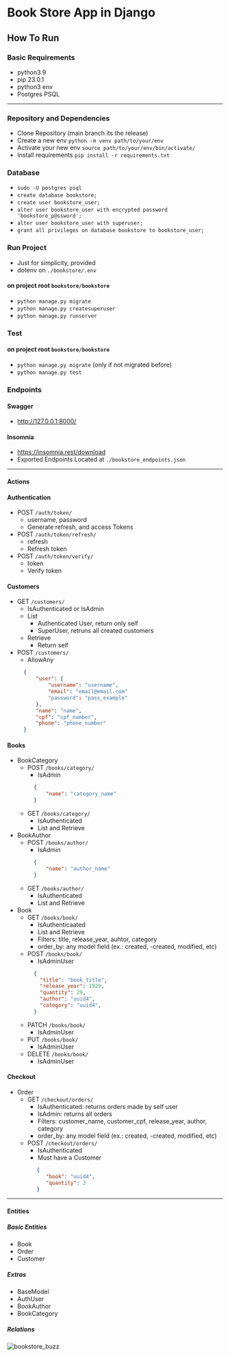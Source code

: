 # Book Store App in Django

## How To Run
### Basic Requirements
- python3.9
- pip 23.0.1
- python3 env
- Postgres PSQL
---

### Repository and Dependencies
- Clone Repository (main branch its the release)
- Create a new env `python -m venv path/to/your/env`
- Activate your new env `source path/to/your/env/bin/activate/`
- Install requirements `pip install -r requirements.txt`


### Database
- `sudo -U postgres psql`
- `create database bookstore;`
- `create user bookstore_user;`
- `alter user bookstore_user with encrypted password 'bookstore_p@ssword';`
- `alter user bookstore_user with superuser;`
- `grant all privileges on database bookstore to bookstore_user;`

### Run Project
- Just for simplicity, provided
- dotenv on `./bookstore/.env`
#### on project root `bookstore/bookstore`
- `python manage.py migrate`
- `python manage.py createsuperuser`
- `python manage.py runserver`

### Test 
#### on project root `bookstore/bookstore`
- `python manage.py migrate` (only if not migrated before)
- `python manage.py test`

### Endpoints
#### Swagger
- http://127.0.0.1:8000/
#### Insomnia
- https://insomnia.rest/download
- Exported Endpoints Located at `./bookstore_endpoints.json`

  
---

#### Actions

#### Authentication
- POST `/auth/token/`
    - username, password
    - Generate refresh, and access Tokens
- POST `/auth/token/refresh/`
    - refresh
    - Refresh token
- POST `/auth/token/verify/`
    - token
    - Verify token

#### Customers
- GET `/customers/`
    - IsAuthenticated or IsAdmin
    - List
        - Authenticated User, return only self
        - SuperUser, retruns all created customers
    - Retrieve
       - Return self
- POST `/customers/`
    - AllowAny 
    ```json
      {
          "user": {
              "username": "username",
              "email": "email@email.com"
              "password": "pass_example"
          },
          "name": "name",
          "cpf": "cpf_number",
          "phone": "phone_number"
      }
    ```
#### Books
- BookCategory
    - POST `/books/category/`
        - IsAdmin
        ```json
          {
              "name": "category_name"
          }
        ```
    - GET `/books/category/`
         - IsAuthenticated
         - List and Retrieve
- BookAuthor
    - POST `/books/author/`
        - IsAdmin
        ```json
          {
              "name": "author_name"
          }
        ```
    - GET `/books/author/`
         - IsAuthenticated
         - List and Retrieve
- Book
    - GET `/books/book/`
        - IsAuthenticaated
        - List and Retrieve
        - Filters: title, release_year, auhtor, category
        - order_by: any model field (ex.: created, -created, modified, etc)
    - POST `/books/book/`
        - IsAdminUser
        ```json
          {
            "title": "book_title",
            "release_year": 1929,
            "quantity": 29,
            "author": "uuid4",
            "category": "uuid4",
          }
        ```
    - PATCH `/books/book/`
        - IsAdminUser 
    - PUT `/books/book/`
        - IsAdminUser
    - DELETE `/books/book/`
        - IsAdminUser
#### Checkout
- Order
    - GET `/checkout/orders/`
        - IsAuthenticated: returns orders made by self user
        - IsAdmin: returns all orders
        - Filters: customer_name, customer_cpf, release_year, author, category
        - order_by: any model field (ex.: created, -created, modified, etc)
    - POST `/checkout/orders/`
        - IsAuthenticated
        - Must have a Customer
        ```json
           {
              "book": "uuid4",
              "quantity": 3
           }
        ```   
---               
#### Entities
##### Basic Entities
- Book
- Order
- Customer

##### Extras
- BaseModel
- AuthUser
- BookAuthor 
- BookCategory


##### Relations
![bookstore_buzz](https://github.com/carvalheiracarlos/bookstore/assets/102188162/e5ebb059-5049-4540-be7c-b73e3790c6ba)
